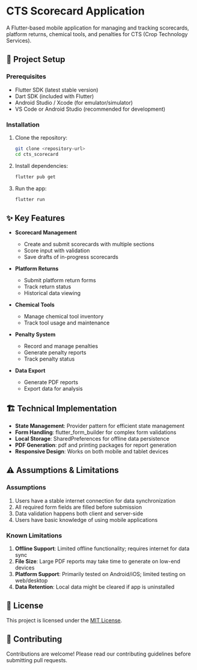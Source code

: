 # CTS Scorecard Application

A Flutter-based mobile application for managing and tracking scorecards, platform returns, chemical tools, and penalties for CTS (Crop Technology Services).

## 🚀 Project Setup

### Prerequisites
- Flutter SDK (latest stable version)
- Dart SDK (included with Flutter)
- Android Studio / Xcode (for emulator/simulator)
- VS Code or Android Studio (recommended for development)

### Installation
1. Clone the repository:
   ```bash
   git clone <repository-url>
   cd cts_scorecard
   ```

2. Install dependencies:
   ```bash
   flutter pub get
   ```

3. Run the app:
   ```bash
   flutter run
   ```

## ✨ Key Features

- **Scorecard Management**
  - Create and submit scorecards with multiple sections
  - Score input with validation
  - Save drafts of in-progress scorecards

- **Platform Returns**
  - Submit platform return forms
  - Track return status
  - Historical data viewing

- **Chemical Tools**
  - Manage chemical tool inventory
  - Track tool usage and maintenance

- **Penalty System**
  - Record and manage penalties
  - Generate penalty reports
  - Track penalty status

- **Data Export**
  - Generate PDF reports
  - Export data for analysis

## 🏗️ Technical Implementation

- **State Management**: Provider pattern for efficient state management
- **Form Handling**: flutter_form_builder for complex form validations
- **Local Storage**: SharedPreferences for offline data persistence
- **PDF Generation**: pdf and printing packages for report generation
- **Responsive Design**: Works on both mobile and tablet devices

## ⚠️ Assumptions & Limitations

### Assumptions
1. Users have a stable internet connection for data synchronization
2. All required form fields are filled before submission
3. Data validation happens both client and server-side
4. Users have basic knowledge of using mobile applications

### Known Limitations
1. **Offline Support**: Limited offline functionality; requires internet for data sync
2. **File Size**: Large PDF reports may take time to generate on low-end devices
3. **Platform Support**: Primarily tested on Android/iOS; limited testing on web/desktop
4. **Data Retention**: Local data might be cleared if app is uninstalled

## 📝 License

This project is licensed under the [MIT License](LICENSE).

## 🤝 Contributing

Contributions are welcome! Please read our contributing guidelines before submitting pull requests.
